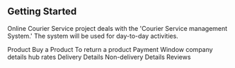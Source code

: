 ## Getting Started

Online Courier Service project deals with the 'Courier Service management System.' The system will be used for day-to-day activities. 

Product 
Buy a Product
To return a product
Payment Window
company details 
hub rates 
Delivery Details
Non-delivery Details
Reviews
